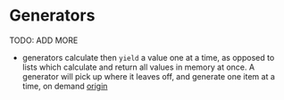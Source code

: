 # Generators

TODO: ADD MORE

- generators calculate then `yield` a value one at a time, as opposed to lists which calculate and return all values in memory at once. A generator will pick up where it leaves off, and generate one item at a time, on demand [origin](./exercise-concepts/hamming.md)
